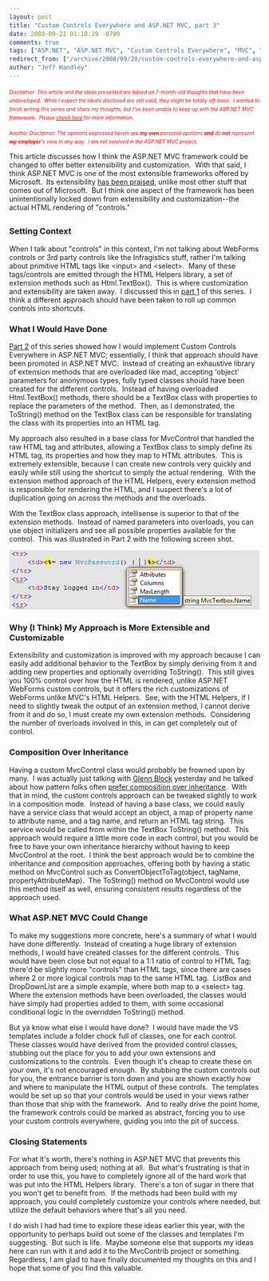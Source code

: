 ```yaml
---
layout: post
title: "Custom Controls Everywhere and ASP.NET MVC, part 3"
date: 2008-09-21 01:10:29 -0700
comments: true
tags: ["ASP.NET", "ASP.NET MVC", "Custom Controls Everywhere", "MVC", "MVP", "Object Initializers"]
redirect_from: ["/archive/2008/09/20/custom-controls-everywhere-and-asp.net-mvc-part-3.aspx/"]
author: "Jeff Handley"
---
```

<!-- more -->
<p><em><font color="#ff0000" size="1">Disclaimer: This article and the ideas presented are based on 7-month-old thoughts that have been undeveloped.  While I expect the ideals disclosed are still valid, they might be totally off-base.  I wanted to finish writing this series and share my thoughts, but I've been unable to keep up with the ASP.NET MVC framework.  Please </font><a href="http://jeffhandley.com/archive/2008/09/07/custom-controls-everywhere-and-asp.net-mvc-incomplete.aspx" target="_blank"><font color="#ff0000" size="1">check here</font></a><font color="#ff0000" size="1"> for more information.</font></em></p>  <p><em><font color="#ff0000" size="1">Another Disclaimer: The opinions expressed herein are <b>my</b> <b>own</b> personal opinions <b>and</b> do <b>not</b> represent <b>my</b> <b>employer</b>'s view in any way.  I am not involved in the ASP.NET MVC project.</font></em></p>  <p>This article discusses how I think the ASP.NET MVC framework could be changed to offer better extensibility and customization.  With that said, I think ASP.NET MVC is one of the most extensible frameworks offered by Microsoft.  Its extensibility <a href="http://jeffreypalermo.com/blog/mvccontrib-now-with-subcontroller-support/" target="_blank">has been praised</a>, unlike most other stuff that comes out of Microsoft.  But I think one aspect of the framework has been unintentionally locked down from extensibility and customization--the actual HTML rendering of "controls."</p>  <h2></h2>  <h3>Setting Context</h3>  <p>When I talk about "controls" in this context, I'm not talking about WebForms controls or 3rd party controls like the Infragistics stuff, rather I'm talking about primitive HTML tags like &lt;input&gt; and &lt;select&gt;.  Many of these tags/controls are emitted through the HTML Helpers library, a set of extension methods such as Html.TextBox().  This is where customization and extensibility are taken away.  I discussed this in <a href="http://jeffhandley.com/archive/2008/02/24/custom-controls-everywhere-and-asp.net-mvc-part-1.aspx" target="_blank">part 1</a> of this series.  I think a different approach should have been taken to roll up common controls into shortcuts.</p>  <h3>What I Would Have Done</h3>  <p><a href="http://jeffhandley.com/archive/2008/03/08/custom-controls-everywhere-and-asp.net-mvc-part-2.aspx" target="_blank">Part 2</a> of this series showed how I would implement Custom Controls Everywhere in ASP.NET MVC; essentially, I think that approach should have been promoted in ASP.NET MVC.  Instead of creating an exhaustive library of extension methods that are overloaded like mad, accepting 'object' parameters for anonymous types, fully typed classes should have been created for the different controls.  Instead of having overloaded Html.TextBox() methods, there should be a TextBox class with properties to replace the parameters of the method.  Then, as I demonstrated, the ToString() method on the TextBox class can be responsible for translating the class with its properties into an HTML tag.</p>  <p>My approach also resulted in a base class for MvcControl that handled the raw HTML tag and attributes, allowing a TextBox class to simply define its HTML tag, its properties and how they map to HTML attributes.  This is extremely extensible, because I can create new controls very quickly and easily while still using the shortcut to simply the actual rendering.  With the extension method approach of the HTML Helpers, every extension method is responsible for rendering the HTML, and I suspect there's a lot of duplication going on across the methods and the overloads.</p>  <p>With the TextBox class approach, intellisense is superior to that of the extension methods.  Instead of named parameters into overloads, you can use object initializers and see all possible properties available for the control.  This was illustrated in Part 2 with the following screen shot.</p>  <p><img src="/img/postimages/CustomControlsEverywhereandA.NETMVCpart2_BBEB/image_3.png" /> </p>  <h3>Why (I Think) My Approach is More Extensible and Customizable</h3>  <p>Extensibility and customization is improved with my approach because I can easily add additional behavior to the TextBox by simply deriving from it and adding new properties and optionally overriding ToString().  This still gives you 100% control over how the HTML is rendered, unlike ASP.NET WebForms custom controls, but it offers the rich customizations of WebForms unlike MVC's HTML Helpers.  See, with the HTML Helpers, if I need to slightly tweak the output of an extension method, I cannot derive from it and do so, I must create my own extension methods.  Considering the number of overloads involved in this, in can get completely out of control.</p>  <h3>Composition Over Inheritance</h3>  <p>Having a custom MvcControl class would probably be frowned upon by many.  I was actually just talking with <a href="http://blogs.msdn.com/gblock/" target="_blank">Glenn Block</a> yesterday and he talked about how pattern folks often <a href="http://haacked.com/archive/2007/12/11/favor-composition-over-inheritance-and-other-pithy-catch-phrases.aspx" target="_blank">prefer composition over inheritance</a>.  With that in mind, the custom controls approach can be tweaked slightly to work in a composition mode.  Instead of having a base class, we could easily have a service class that would accept an object, a map of property name to attribute name, and a tag name, and return an HTML tag string.  This service would be called from within the TextBox ToString() method.  This approach would require a little more code in each control, but you would be free to have your own inheritance hierarchy without having to keep MvcControl at the root.  I think the best approach would be to combine the inheritance and composition approaches, offering both by having a static method on MvcControl such as ConvertObjectToTag(object, tagName, propertyAttributeMap).  The ToString() method on MvcControl would use this method itself as well, ensuring consistent results regardless of the approach used.</p>  <h3>What ASP.NET MVC Could Change</h3>  <p>To make my suggestions more concrete, here's a summary of what I would have done differently.  Instead of creating a huge library of extension methods, I would have created classes for the different controls.  This would have been close but not equal to a 1:1 ratio of control to HTML Tag; there'd be slightly more "controls" than HTML tags, since there are cases where 2 or more logical controls map to the same HTML tag.  ListBox and DropDownList are a simple example, where both map to a &lt;select&gt; tag.  Where the extension methods have been overloaded, the classes would have simply had properties added to them, with some occasional conditional logic in the overridden ToString() method.</p>  <p>But ya know what else I would have done?  I would have made the VS templates include a folder chock full of classes, one for each control.  These classes would have derived from the provided control classes, stubbing out the place for you to add your own extensions and customizations to the controls.  Even though it's cheap to create these on your own, it's not encouraged enough.  By stubbing the custom controls out for you, the entrance barrier is torn down and you are shown exactly how and where to manipulate the HTML output of these controls.  The templates would be set up so that your controls would be used in your views rather than those that ship with the framework.  And to really drive the point home, the framework controls could be marked as abstract, forcing you to use your custom controls everywhere, guiding you into the pit of success.</p>  <h3>Closing Statements</h3>  <p>For what it's worth, there's nothing in ASP.NET MVC that prevents this approach from being used; nothing at all.  But what's frustrating is that in order to use this, you have to completely ignore all of the hard work that was put into the HTML Helpers library.  There's a ton of sugar in there that you won't get to benefit from.  If the methods had been build with my approach, you could completely customize your controls where needed, but utilize the default behaviors where that's all you need.</p>  <p>I do wish I had had time to explore these ideas earlier this year, with the opportunity to perhaps build out some of the classes and templates I'm suggesting.  But such is life.  Maybe someone else that supports my ideas here can run with it and add it to the MvcContrib project or something.  Regardless, I am glad to have finally documented my thoughts on this and I hope that some of you find this valuable.</p>
